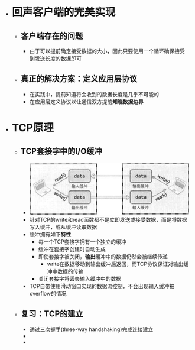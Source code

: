 - # 回声客户端的完美实现
	- ## 客户端存在的问题
		- 由于可以提前确定接受数据的大小，因此只要使用一个循环确保接受到发送长度的数据即可
	- ## 真正的解决方案：定义应用层协议
		- 在实践中，提前知道将会收到的数据长度是几乎不可能的
		- 在应用层定义协议以让通信双方提前**知晓数据边界**
- # TCP原理
	- ## TCP套接字中的I/O缓冲
		- ![image.png](../assets/image_1682263587837_0.png)
		- 针对TCP的write和read函数都不是立即发送或接受数据，而是将数据写入缓冲，或从缓冲读取数据
		- 缓冲拥有如下**特性**
			- 每一个TCP套接字拥有一个独立的缓冲
			- 缓冲在套接字创建时自动生成
			- 即使套接字被关闭，**输出**缓冲中的数据仍然会被继续传递
				- write在数据移动到输出缓冲后返回，而TCP协议保证对输出缓冲中数据的传输
			- 关闭套接字将丢失输入缓冲中的数据
		- TCP自带使用滑动窗口实现的数据流控制，不会出现输入缓冲被overflow的情况
	- ## 复习：TCP的建立
		- 通过三次握手(three-way handshaking)完成连接建立
		-
		-